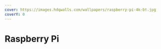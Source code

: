 ```yaml
---
cover: https://images.hdqwalls.com/wallpapers/raspberry-pi-4k-bt.jpg
coverY: 0
---
```


# Raspberry Pi

